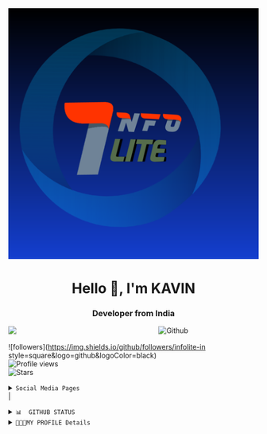 <img src="ETC/LogoMakerCa-1686048742012.png">

<h1 align="center">Hello 👋, I'm KAVIN</h1>
<h3 align="center"> Developer from India</h3>

<Img src="https://readme-typing-svg.herokuapp.com?font=Rye&pause=500&color=0844080&width=255&height=30&lines=CHECK+-+MY+-+PROFILE">
 
<img width="40%" align="right" alt="Github" src="ETC/logo.png"/>

![followers](https://img.shields.io/github/followers/infolite-in style=square&logo=github&logoColor=black)&nbsp;   
<img src="https://komarev.com/ghpvc/?username=infolite-in" alt=" Profile views"/>     
 ![Stars](https://img.shields.io/github/stars/infolite-in?label=Profile%20Stars&logo=Profile%20stars&logoColor=g) 
 
<Details><summary><code>Social Media Pages</code></summary><a href="https://infolite-in.github.io/biodata/"><Img width="40%" height="20" align="centre" src="https://img.shields.io/badge/My-Portfolio-E31414?style=round&logo=I&logoColor=white"/> <a href="https://youtube.com/@infotalkies?si=EnSIkaIECMiOmarE"><Img src="https://img.shields.io/badge/INFOTALKIES-E31414? ?style=squar&logo=youtube&logoColor=white"/> <a href="https://www.facebook.com/Info.Talkies.official?mibextid=ZbWKwL"><img src="https://img.shields.io/badge/-Facebook-fffff7?style=square&logo=Facebook&logo-Facebook&Color=00088"></a>  <a href="https://t.me/Infotalkies"><img src="https://img.shields.io/badge/Join-Updates%20Channel-blue.svg?style=square&logo=Telegram"></a> </Details> | 
  
</p>

</Details>
<Details>

<Summary> <code>📊  GITHUB STATUS</code> </summary>

<p align="center"> 
 <img width="200" height="100" align="center" src="https://github.com/infolite-in/infolite-in/blob/main/ETC/inbox-zero.svg">

 |<Img width="700" src="https://github-readme-stats.vercel.app/api?username=infolite-in&show_icons=true&80%&theme=radical"/> 
 ![My github stats](https://github-readme-stats.vercel.app/api/top-langs/?username=infolite-in&theme=radical&layout=fit) 
 
</P>
</Details>
<Details>
<Summary><code>🧑🏽‍💻MY PROFILE Details</code></summary>

|SPONSORS|<a href="https://github.com/KAVIYARASAN-1997/inflite-in/blob/main/sponsor.md">MY SPONSORSHIPS</a>|
|:----:|:----:|
|Language and tools|<a href="https://github.com/KAVIYARASAN-1997/KAVIYARASAN-1997/blob/main/Language.md">Language Tools</a>|
|Achievements|<a href="https://github.com/KAVIYARASAN-1997/KAVIYARASAN-1997/blob/main/Achievements.md">Achievements</a>|
|Cantact and Updates|<a href="https://github.com/KAVIYARASAN-1997/KAVIYARASAN-1997/blob/main/Update.md">Cantact</a>|
 
<img src="https://readme-typing-svg.herokuapp.com/?lines=CHECK%20+MY%20PROJECT'S&font=&center=true&width=650&height=120&color=008000&vCenter=true&size=45%22">

</Details>


